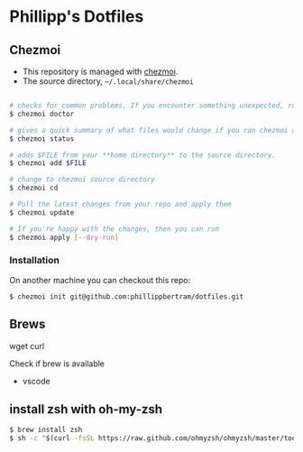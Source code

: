 # Phillipp's Dotfiles

## Chezmoi

- This repository is managed with [chezmoi](https://www.chezmoi.io/).
- The source directory, `~/.local/share/chezmoi`

```bash

# checks for common problems. If you encounter something unexpected, run this first.
$ chezmoi doctor

# gives a quick summary of what files would change if you ran chezmoi apply.
$ chezmoi status

# adds $FILE from your **home directory** to the source directory.
$ chezmoi add $FILE

# change to chezmoi source directory
$ chezmoi cd

# Pull the latest changes from your repo and apply them
$ chezmoi update

# If you're happy with the changes, then you can run
$ chezmoi apply [--dry-run]

```

### Installation

On another machine you can checkout this repo:

```
$ chezmoi init git@github.com:phillippbertram/dotfiles.git
```

## Brews

wget
curl

Check if brew is available

- vscode

## install zsh with oh-my-zsh

```bash
$ brew install zsh
$ sh -c "$(curl -fsSL https://raw.github.com/ohmyzsh/ohmyzsh/master/tools/install.sh)"
```
